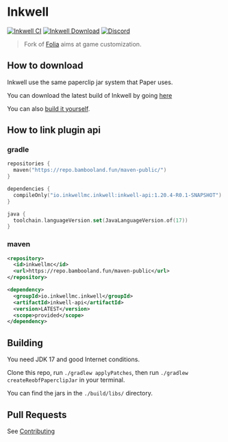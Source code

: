# Inkwell

[![Inkwell CI](https://github.com/InkwellMC/Inkwell/actions/workflows/inkwell.yml/badge.svg)](https://github.com/InkwellMC/Inkwell/actions/workflows/inkwell.yml)
[![Inkwell Download](https://img.shields.io/github/downloads/InkwellMC/Inkwell/total?color=0&logo=github)](https://github.com/InkwellMC/Inkwell/releases/latest)
[![Discord](https://badgen.net/discord/online-members/eRvwvmEXWz?icon=discord&label=Discord&list=what)](https://discord.gg/eRvwvmEXWz)
> Fork of [Folia](https://github.com/PaperMC/Folia) aims at game customization.
## How to download
Inkwell use the same paperclip jar system that Paper uses.

You can download the latest build of Inkwell by going [here](https://github.com/InkwellMC/Inkwell/releases/latest)

You can also [build it yourself](https://github.com/InkwellMC/Inkwell#building).
## How to link plugin api
### gradle
```kotlin
repositories {
  maven("https://repo.bambooland.fun/maven-public/")
}

dependencies {
  compileOnly("io.inkwellmc.inkwell:inkwell-api:1.20.4-R0.1-SNAPSHOT")
}

java {
  toolchain.languageVersion.set(JavaLanguageVersion.of(17))
}
```
### maven
```xml
<repository>
  <id>inkwellmc</id>
  <url>https://repo.bambooland.fun/maven-public</url>
</repository>
```
```xml
<dependency>
  <groupId>io.inkwellmc.inkwell</groupId>
  <artifactId>inkwell-api</artifactId>
  <version>LATEST</version>
  <scope>provided</scope>
</dependency>
 ```
## Building
You need JDK 17 and good Internet conditions.

Clone this repo, run `./gradlew applyPatches`, then run `./gradlew createReobfPaperclipJar` in your terminal.

You can find the jars in the `./build/libs/` directory.
## Pull Requests
See [Contributing](https://github.com/InkwellMC/Inkwell/blob/master/docs/CONTRIBUTING.md)